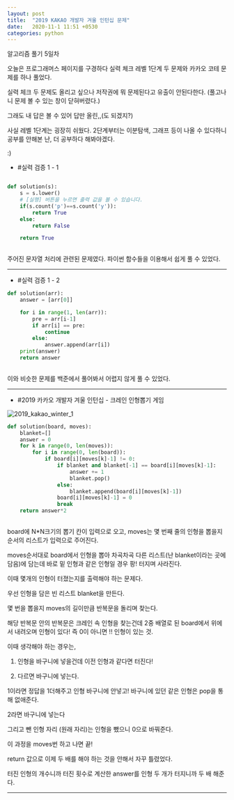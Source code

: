 ```yaml
---
layout: post
title:  "2019 KAKAO 개발자 겨울 인턴십 문제"
date:   2020-11-1 11:51 +0530
categories: python
---
```


알고리즘 풀기 5일차

오늘은 프로그래머스 페이지를 구경하다 실력 체크 레벨 1단계 두 문제와 카카오 코테 문제를 하나 풀었다.

실력 체크 두 문제도 올리고 싶으나 저작권에 뭐 문제된다고 유출이 안된다한다. (풀고나니 문제 볼 수 있는 창이 닫혀버렸다.)

그래도 내 답은 볼 수 있어 답만 올린,,(도 되겠지?)

사실 레벨 1단계는 굉장히 쉬웠다. 2단계부터는 이분탐색, 그래프 등이 나올 수 있다하니 공부를 안해본 난, 더 공부하다 해봐야겠다.

:)

- #실력 검증 1 - 1

```python

def solution(s):
    s = s.lower()
    # [실행] 버튼을 누르면 출력 값을 볼 수 있습니다.
    if(s.count('p')==s.count('y')):
        return True
    else:
        return False

    return True
    
```

주어진 문자열 처리에 관련된 문제였다. 파이썬 함수들을 이용해서 쉽게 풀 수 있었다.

---

- #실력 검증 1 - 2

```python
def solution(arr):
    answer = [arr[0]]

    for i in range(1, len(arr)):
        pre = arr[i-1]
        if arr[i] == pre:
            continue
        else:
            answer.append(arr[i])
    print(answer)
    return answer
    
```

이와 비슷한 문제를 백준에서 풀어봐서 어렵지 않게 풀 수 있었다. 

---

- #2019 카카오 개발자 겨울 인턴십 - 크레인 인형뽑기 게임 


![2019_kakao_winter_1](https://user-images.githubusercontent.com/50662636/97806932-6719f980-1ca1-11eb-9ce6-4791e271d658.png)

```python
def solution(board, moves):
    blanket=[]
    answer = 0
    for k in range(0, len(moves)):
        for i in range(0, len(board)):
            if board[i][moves[k]-1] != 0:
                if blanket and blanket[-1] == board[i][moves[k]-1]:
                    answer += 1
                    blanket.pop()
                else:
                    blanket.append(board[i][moves[k]-1])
                board[i][moves[k]-1] = 0
                break
    return answer*2
    
```

board에 N*N크기의 뽑기 칸이 입력으로 오고, moves는 몇 번째 줄의 인형을 뽑을지 순서의 리스트가 입력으로 주어진다.

moves순서대로 board에서 인형을 뽑아 차곡차곡 다른 리스트(난 blanket이라는 곳에 담음)에 담는데 바로 밑 인형과 같은 인형일 경우 팡! 터지며 사라진다.

이때 몇개의 인형이 터졌는지를 출력해야 하는 문제다. 


우선 인형을 담은 빈 리스트 blanket을 만든다.

몇 번을 뽑을지 moves의 길이만큼 반복문을 돌리며 찾는다.

해당 반복문 안의 반복문은 크레인 속 인형을 찾는건데 2중 배열로 된 board에서 위에서 내려오며 인형이 있다! 즉 0이 아니면 !! 인형이 있는 것.

이때 생각해야 하는 경우는,

1) 인형을 바구니에 넣을건데 이전 인형과 같다면 터진다!

2) 다르면 바구니에 넣는다.



1이라면 정답을 1더해주고 인형 바구니에 안넣고! 바구니에 있던 같은 인형은 pop을 통해 없애준다.

2라면 바구니에 넣는다



그리고 뺀 인형 자리 (원래 자리)는 인형을 뺐으니 0으로 바꿔준다.

이 과정을 moves번 하고 나면 끝!


return 값으로 이제 두 배를 해야 하는 것을 안해서 자꾸 틀렸었다.

터진 인형의 개수니까 터진 횟수로 계산한 answer를 인형 두 개가 터지니까 두 배 해준다.



---
